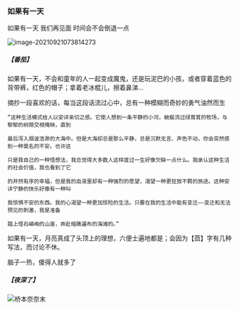 ### 如果有一天

如果有一天  我们再见面  时间会不会倒退一点

![image-20210921073814273](https://i.loli.net/2021/09/21/zGeXHvYlQEh7CML.png)

##### 【番茄】

如果有一天，不会和童年的人一起变成魔鬼，还是玩泥巴的小孩，或者穿着蓝色的背带裤，红色的帽子；拿着老冰棍儿，擦着鼻涕...



摘抄一段喜欢的话，每当这段话流过心中，总有一种模糊而奇妙的勇气油然而生

```
“这种生活模式给人以安详亲切之感。它使人想到一条平静的小河，蜿蜒流过绿茸茸的牧场，与郁郁的树荫交相掩映，直到

最后泻入烟波浩渺的大海中。但是大海却总是那么平静，总是沉默无言、声色不动，你会突然感到一种莫名的不安。也许这

只是我自己的一种怪想法，我总觉得大多数人这样度过一生好像欠缺一点什么。我承认这种生活的社会价值，我也看到了它

的井然有序的幸福，但是我的血液里却有一种强烈的愿望，渴望一种更狂放不羁的旅途。这种安详宁静的快乐好像有一种叫

我惊惧不安的东西。我的心渴望一种更加惊险的生活。只要在我的生活中能有变迁——变迁和无法预见的刺激，我是准备

踏上怪石嶙峋的山崖，奔赴暗礁遍布的海滩的。”
```



如果有一天，月亮真成了头顶上的理想，六便士遍地都是；会因为【茴】字有几种写法，而讨论不休。





脑子一热，傻得人就多了

##### 【夜深了】

![桥本奈奈末](https://p1-jj.byteimg.com/tos-cn-i-t2oaga2asx/gold-user-assets/2018/5/20/1637b726f7d219cb~tplv-t2oaga2asx-watermark.image)
